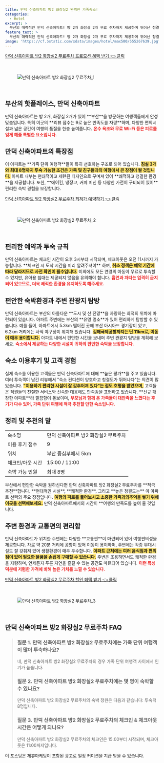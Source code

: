 ```yaml
---
title: 만덕 신축아파트 방2 화장실2 완벽한 가족숙소!
categories:
  - Hotel
excerpt: >
  부산의 매력적인 만덕 신축아파트! 방 2개 화장실 2개 무료 주차까지 제공하며 뛰어난 청결도와 시설을 자랑합니다. 가족 단위 여행객에게 인기 만점! 정숙과 편안함을 누리며 완벽한 숙박을 경험해보세요.
feature_text: >
  부산의 매력적인 만덕 신축아파트! 방 2개 화장실 2개 무료 주차까지 제공하며 뛰어난 청결도와 시설을 자랑합니다. 가족 단위 여행객에게 인기 만점! 정숙과 편안함을 누리며 완벽한 숙박을 경험해보세요.
image: 'https://cf.bstatic.com/xdata/images/hotel/max500/555267639.jpg?k=e5d232822521df1e35fec170caf64da1d899f260c3ea1da0770a3db7b5efba64&o=&hp=1'
---
```


<p><a class="modoo-button" href="https://tinyurl.com/23s4de6x" rel="nofollow noopener">만덕 신축아파트 방2 화장실2 무료주차 프로모션 혜택 받기 👈 클릭</a></p><br/>
<figure class="image"><img alt="만덕 신축아파트 방2 화장실2 무료주차_1" src="https://cf.bstatic.com/xdata/images/hotel/max1024x768/555267261.jpg?k=fab7893a4584836f7235965f8be94ac3b7bf4aa2e09eda4247a611a7fc0b9c7a&amp;o=&amp;hp=1"/></figure><br/>

<h2 id="부산의_핫플레이스_만덕_신축아파트">부산의 핫플레이스, 만덕 신축아파트</h2>
<p>만덕 신축아파트는 방 2개, 화장실 2개가 있어 **부산**을 방문하는 여행객들에게 안성맞춤입니다. 특히 이곳의 **리뷰 점수는 9로 높은 만족도를 자랑**하며, 다양한 편의시설과 넓은 공간이 여행의 품질을 한층 높여줍니다. <b><span style="color: #ee2323;">온수 욕조와 무료 Wi-Fi 등은 피로를 잊게 해줄 특별한 요소입니다.</span></b></p>
<h2 id="만덕_신축아파트의_특장점">만덕 신축아파트의 특장점</h2>
<p>이 아파트는 **가족 단위 여행객**들이 특히 선호하는 구조로 되어 있습니다. <b><span style="background-color: #ffe066;">침실 3개와 최대 8명까지 투숙 가능한 조건은 가족 및 친구들과의 여행에서 큰 장점이 될 것입니다.</span></b> 아파트 내부는 현대적이고 세련된 디자인으로 꾸며져 있어 **쾌적하고 청결한 환경**을 제공합니다. 또한, **에어컨, 냉장고, 커피 머신 등 다양한 가전이 구비되어 있어** 편리한 숙박 경험을 보장합니다.</p>
<p><a class="modoo-button" href="https://tinyurl.com/23s4de6x" rel="nofollow noopener">만덕 신축아파트 방2 화장실2 무료주차 최저가 예약하기 👈 클릭</a></p><br/>
<figure class="image"><img alt="만덕 신축아파트 방2 화장실2 무료주차_2" src="https://cf.bstatic.com/xdata/images/hotel/max500/555267639.jpg?k=e5d232822521df1e35fec170caf64da1d899f260c3ea1da0770a3db7b5efba64&amp;o=&amp;hp=1"/></figure><br/>
<h2 id="편리한_예약과_투숙_규칙">편리한 예약과 투숙 규칙</h2>
<p>만덕 신축아파트는 체크인 시간이 오후 3시부터 시작되며, 체크아웃은 오전 11시까지 가능합니다. **체크인 시 도착 시간을 미리 알려주셔야** 하며, <b><span style="background-color: #ffe066;">취소 정책은 예약 기간에 따라 달라지므로 사전 확인이 필수입니다.</span></b> 이외에도 모든 연령의 아동이 무료로 투숙할 수 있지만, 유아용 침대는 제공되지 않음을 유의해야 합니다. <b><span style="color: #ee2323;">흡연과 파티는 엄격히 금지되어 있으므로, 더욱 쾌적한 환경을 유지하도록 해주세요.</span></b></p>
<h2 id="편안한_숙박환경과_주변관광지">편안한 숙박환경과 주변 관광지 탐방</h2>
<p>만덕 신축아파트는 부산의 아름다운 **도시 및 산 전망**을 자랑하는 최적의 위치에 마련되어 있습니다. 아파트 주변에는 부산의 **유명 명소**가 있어 편리하게 탐방할 수 있습니다. 예를 들어, 아파트에서 5.3km 떨어진 곳에 부산 아시아드 경기장이 있고, 6.2km 거리에는 사직 야구장이 위치해 있습니다. <b><span style="background-color: #ffe066;">김해국제공항까지는 단 11km로, 이동이 매우 용이합니다.</span></b> 아파트 내에서 편안한 시간을 보내며 주변 관광지 탐방을 계획해 보세요. <b><span style="color: #ee2323;">숙소에서 제공하는 다양한 시설이 귀하의 편안한 숙박을 보장합니다.</span></b></p>
<h2 id="숙소_이용후기">숙소 이용후기 및 고객 경험</h2>
<p>실제 숙소를 이용한 고객들은 만덕 신축아파트에 대해 **높은 평가**를 주고 있습니다. 여러 투숙객이 남긴 리뷰에서 "숙소 컨디션이 양호하고 청결도가 뛰어나다"는 의견이 많았습니다. <b><span style="background-color: #ffe066;">"이용하기 편리한 시설이 잘 갖추어져 있다"는 점도 호평을 받았으며,</span></b> 고객들은 직원들의 친절한 서비스와 신속한 대응에도 만족감을 표현하고 있습니다. **신규 개장한 아파트**라 깔끔함이 돋보이며, <b><span style="color: #ee2323;">부모님과 함께 온 가족들이 대만족을 느꼈다는 후기가 다수 있어, 가족 단위 여행에 적극 추천할 만한 숙소입니다.</span></b></p>
<h2 id="정리_및_추천의_말">정리 및 추천의 말</h2>
<table>
<tr>
<td>숙소명</td>
<td>만덕 신축아파트 방2 화장실2 무료주차</td>
</tr>
<tr>
<td>이용 후기 점수</td>
<td>9</td>
</tr>
<tr>
<td>위치</td>
<td>부산 중심부에서 5km</td>
</tr>
<tr>
<td>체크인/아웃 시간</td>
<td>15:00 / 11:00</td>
</tr>
<tr>
<td>숙박 가능 인원</td>
<td>최대 8명</td>
</tr>
</table>
<p>부산에서 편안한 숙박을 원하신다면 만덕 신축아파트 방2 화장실2 무료주차를 **적극 추천**합니다. **현대적인 시설**, **쾌적한 환경**, 그리고 **높은 청결도는** 이 아파트 선택의 주요 장점입니다. <b><span style="background-color: #ffe066;">여행의 피로를 풀어보시고 소중한 가족과의추억을 쌓기 위해 이곳을 선택해보세요.</span></b> 만덕 신축아파트에서의 시간이 **여행의 만족도를 높여 줄 것입니다.</p>
<h2 id="주변_환경과_교통편_편리함">주변 환경과 교통편의 편리함</h2>
<p>만덕 신축아파트가 위치한 주변에는 다양한 **교통편**이 마련되어 있어 여행편의성을 제공합니다. 차로 약 20분 거리에 공항이 있어 이동이 용이하며, 주변에는 각종 부대시설도 잘 갖춰져 있어 생활환경이 매우 우수합니다. <b><span style="background-color: #ffe066;">아파트 근처에는 여러 음식점과 편의점이 있어 필요한 물품을 손쉽게 구매할 수 있습니다.</span></b> 주변은 조용하면서도 쾌적한 환경을 자랑하며, 언제든지 푸른 자연을 즐길 수 있는 공간도 마련되어 있습니다. <b><span style="color: #ee2323;">이런 특성 덕분에 저렴한 가격에 비해 높은 가치를 느낄 수 있습니다.</span></b></p>

<p><a class="modoo-button" href="https://tinyurl.com/23s4de6x" rel="nofollow noopener">만덕 신축아파트 방2 화장실2 무료주차 할인 혜택 받기 👈 클릭</a></p><br>

<figure class="image"><img src="https://cf.bstatic.com/xdata/images/hotel/max500/586226504.jpg?k=0a2979e746d1765ddc34ba1b3d20f6ba8d2bec897760a95dfbd53ae8d6e36d79&o=&hp=1" alt="만덕 신축아파트 방2 화장실2 무료주차_3"></figure><br>
<h2 id="만덕 신축아파트 방2 화장실2 무료주차_FAQ">만덕 신축아파트 방2 화장실2 무료주차 FAQ</h2>
<div itemscope="" itemtype="https://schema.org/FAQPage"> 
<blockquote> 
<div itemscope="" itemprop="mainEntity" itemtype="https://schema.org/Question"> 
<h3 id="질문_1" itemprop="name">질문 1. 만덕 신축아파트 방2 화장실2 무료주차에는 가족 단위 여행객이 많이 투숙하나요?</h3> 
<div itemscope="" itemprop="acceptedAnswer" itemtype="https://schema.org/Answer"> 
<span itemprop="text"> 
<p>네, 만덕 신축아파트 방2 화장실2 무료주차의 경우 가족 단위 여행객 사이에서 인기가 높습니다.</p> 
</span> 
</div> 
</div> 

<div itemscope="" itemprop="mainEntity" itemtype="https://schema.org/Question"> 
<h3 id="질문_2" itemprop="name">질문 2. 만덕 신축아파트 방2 화장실2 무료주차에는 몇 명이 숙박할 수 있나요?</h3> 
<div itemscope="" itemprop="acceptedAnswer" itemtype="https://schema.org/Answer"> 
<span itemprop="text"> 
<p>만덕 신축아파트 방2 화장실2 무료주차의 숙박 정원은 다음과 같습니다: 투숙객 8명입니다.</p> 
</span> 
</div> 
</div> 

<div itemscope="" itemprop="mainEntity" itemtype="https://schema.org/Question"> 
<h3 id="질문_3" itemprop="name">질문 3. 만덕 신축아파트 방2 화장실2 무료주차의 체크인 & 체크아웃 시간은 어떻게 되나요?</h3> 
<div itemscope="" itemprop="acceptedAnswer" itemtype="https://schema.org/Answer"> 
<span itemprop="text"> 
<p>만덕 신축아파트 방2 화장실2 무료주차의 체크인은 15:00부터 시작되며, 체크아웃은 11:00까지입니다.</p> 
</span> 
</div> 
</div> 
</blockquote> 
</div><p>이 포스팅은 제휴마케팅이 포함된 광고로 일정 커미션을 지급 받을 수 있습니다.</p>

